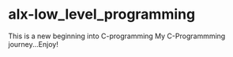 # alx-low_level_programming
This is a new beginning into C-programming
My C-Programmming journey...Enjoy!
